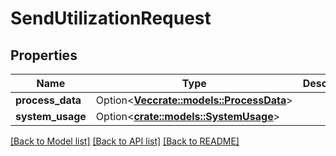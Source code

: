# SendUtilizationRequest

## Properties

Name | Type | Description | Notes
------------ | ------------- | ------------- | -------------
**process_data** | Option<[**Vec<crate::models::ProcessData>**](ProcessData.md)> |  | [optional]
**system_usage** | Option<[**crate::models::SystemUsage**](SystemUsage.md)> |  | [optional]

[[Back to Model list]](../README.md#documentation-for-models) [[Back to API list]](../README.md#documentation-for-api-endpoints) [[Back to README]](../README.md)



